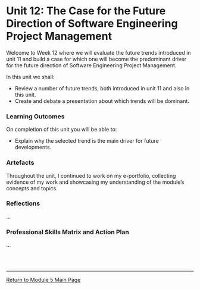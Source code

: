 # Unit 12: The Case for the Future Direction of Software Engineering Project Management

Welcome to Week 12 where we will evaluate the future trends introduced in unit 11 and build a case for which one will become the predominant driver for the future direction of Software Engineering Project Management.

In this unit we shall:
 - Review a number of future trends, both introduced in unit 11 and also in this unit.
 - Create and debate a presentation about which trends will be dominant.

### Learning Outcomes
On completion of this unit you will be able to:
 - Explain why the selected trend is the main driver for future developments.

### Artefacts 
Throughout the unit, I continued to work on my e-portfolio, collecting evidence of my work and showcasing my understanding of the module’s concepts and topics.

### Reflections
...

### Professional Skills Matrix and Action Plan
...

<br><br>

--- 

[Return to Module 5 Main Page](SEPM_main.md)
